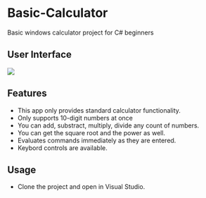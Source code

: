 # Basic-Calculator

Basic windows calculator project for C# beginners

## __User Interface__

<img src=https://raw.githubusercontent.com/dropcreations/Basic-Calculator/main/Assets/UI.png>

## __Features__

* This app only provides standard calculator functionality.
* Only supports 10-digit numbers at once
* You can add, substract, multiply, divide any count of numbers.
* You can get the square root and the power as well.
* Evaluates commands immediately as they are entered.
* Keybord controls are available.

## __Usage__

* Clone the project and open in Visual Studio.